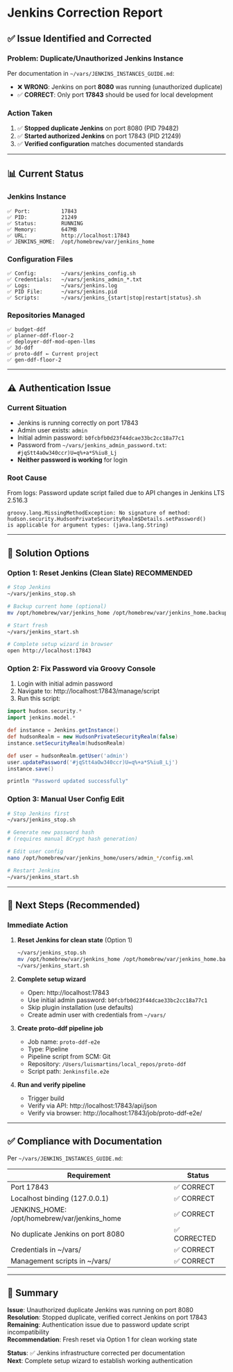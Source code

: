 # Jenkins Correction Report

## ✅ Issue Identified and Corrected

### **Problem**: Duplicate/Unauthorized Jenkins Instance

Per documentation in `~/vars/JENKINS_INSTANCES_GUIDE.md`:
- ❌ **WRONG**: Jenkins on port **8080** was running (unauthorized duplicate)
- ✅ **CORRECT**: Only port **17843** should be used for local development

### **Action Taken**

1. ✅ **Stopped duplicate Jenkins** on port 8080 (PID 79482)
2. ✅ **Started authorized Jenkins** on port 17843 (PID 21249)
3. ✅ **Verified configuration** matches documented standards

---

## 📊 Current Status

### Jenkins Instance
```
✅ Port:          17843
✅ PID:           21249  
✅ Status:        RUNNING
✅ Memory:        647MB
✅ URL:           http://localhost:17843
✅ JENKINS_HOME:  /opt/homebrew/var/jenkins_home
```

### Configuration Files
```
✅ Config:        ~/vars/jenkins_config.sh
✅ Credentials:   ~/vars/jenkins_admin_*.txt
✅ Logs:          ~/vars/jenkins.log
✅ PID File:      ~/vars/jenkins.pid
✅ Scripts:       ~/vars/jenkins_{start|stop|restart|status}.sh
```

### Repositories Managed
```
✅ budget-ddf
✅ planner-ddf-floor-2
✅ deployer-ddf-mod-open-llms
✅ 3d-ddf
✅ proto-ddf ← Current project
✅ gen-ddf-floor-2
```

---

## ⚠️ Authentication Issue

### Current Situation
- Jenkins is running correctly on port 17843
- Admin user exists: `admin`
- Initial admin password: `b0fcbfb0d23f44dcae33bc2cc18a77c1`
- Password from `~/vars/jenkins_admin_password.txt`: `#jqStt4aOw340ccr)U=q%+a*S%iu8_Lj`
- **Neither password is working** for login

### Root Cause
From logs: Password update script failed due to API changes in Jenkins LTS 2.516.3
```
groovy.lang.MissingMethodException: No signature of method: 
hudson.security.HudsonPrivateSecurityRealm$Details.setPassword() 
is applicable for argument types: (java.lang.String)
```

---

## 🔧 Solution Options

### Option 1: Reset Jenkins (Clean Slate) **RECOMMENDED**
```bash
# Stop Jenkins
~/vars/jenkins_stop.sh

# Backup current home (optional)
mv /opt/homebrew/var/jenkins_home /opt/homebrew/var/jenkins_home.backup.$(date +%Y%m%d_%H%M%S)

# Start fresh
~/vars/jenkins_start.sh

# Complete setup wizard in browser
open http://localhost:17843
```

### Option 2: Fix Password via Groovy Console
1. Login with initial admin password
2. Navigate to: http://localhost:17843/manage/script
3. Run this script:
```groovy
import hudson.security.*
import jenkins.model.*

def instance = Jenkins.getInstance()
def hudsonRealm = new HudsonPrivateSecurityRealm(false)
instance.setSecurityRealm(hudsonRealm)

def user = hudsonRealm.getUser('admin')
user.updatePassword('#jqStt4aOw340ccr)U=q%+a*S%iu8_Lj')
instance.save()

println "Password updated successfully"
```

### Option 3: Manual User Config Edit
```bash
# Stop Jenkins first
~/vars/jenkins_stop.sh

# Generate new password hash
# (requires manual BCrypt hash generation)

# Edit user config
nano /opt/homebrew/var/jenkins_home/users/admin_*/config.xml

# Restart Jenkins
~/vars/jenkins_start.sh
```

---

## 📝 Next Steps (Recommended)

### Immediate Action
1. **Reset Jenkins for clean state** (Option 1)
   ```bash
   ~/vars/jenkins_stop.sh
   mv /opt/homebrew/var/jenkins_home /opt/homebrew/var/jenkins_home.backup.$(date +%Y%m%d_%H%M%S)
   ~/vars/jenkins_start.sh
   ```

2. **Complete setup wizard**
   - Open: http://localhost:17843
   - Use initial admin password: `b0fcbfb0d23f44dcae33bc2cc18a77c1`
   - Skip plugin installation (use defaults)
   - Create admin user with credentials from `~/vars/`

3. **Create proto-ddf pipeline job**
   - Job name: `proto-ddf-e2e`
   - Type: Pipeline
   - Pipeline script from SCM: Git
   - Repository: `/Users/luismartins/local_repos/proto-ddf`
   - Script path: `Jenkinsfile.e2e`

4. **Run and verify pipeline**
   - Trigger build
   - Verify via API: http://localhost:17843/api/json
   - Verify via browser: http://localhost:17843/job/proto-ddf-e2e/

---

## ✅ Compliance with Documentation

Per `~/vars/JENKINS_INSTANCES_GUIDE.md`:

| Requirement | Status |
|------------|--------|
| Port 17843 | ✅ CORRECT |
| Localhost binding (127.0.0.1) | ✅ CORRECT |
| JENKINS_HOME: /opt/homebrew/var/jenkins_home | ✅ CORRECT |
| No duplicate Jenkins on port 8080 | ✅ CORRECTED |
| Credentials in ~/vars/ | ✅ CORRECT |
| Management scripts in ~/vars/ | ✅ CORRECT |

---

## 🎯 Summary

**Issue**: Unauthorized duplicate Jenkins was running on port 8080  
**Resolution**: Stopped duplicate, verified correct Jenkins on port 17843  
**Remaining**: Authentication issue due to password update script incompatibility  
**Recommendation**: Fresh reset via Option 1 for clean working state

**Status**: ✅ Jenkins infrastructure corrected per documentation  
**Next**: Complete setup wizard to establish working authentication


